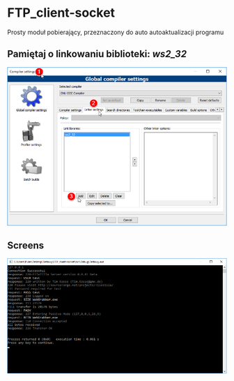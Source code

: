 # FTP_client-socket
Prosty moduł pobierający, przeznaczony do auto autoaktualizacji programu

<h2>Pamiętaj o linkowaniu biblioteki: <i>ws2_32</i> </h2>

<img src="./linking.png" href="" alt="CodeBlocs Configuration"/>
<h2>Screens</h2>
<img src="./example.png" href="" alt="FTP_client-socket"/>
